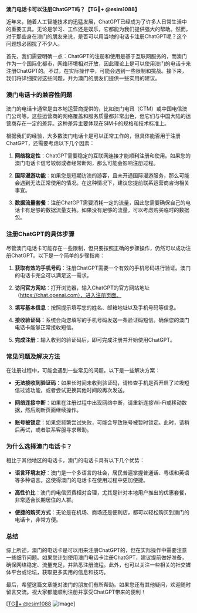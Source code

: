 **澳门电话卡可以注册ChatGPT吗？【TG💪+ @esim1088】**

近年来，随着人工智能技术的迅猛发展，ChatGPT已经成为了许多人日常生活中的重要工具。无论是学习、工作还是娱乐，它都能为我们提供强大的帮助。然而，对于那些身在澳门的朋友来说，是否可以用当地的电话卡注册ChatGPT呢？这个问题想必困扰了不少人。

首先，我们需要明确一点：ChatGPT的注册和使用是基于互联网服务的，而澳门作为一个国际化都市，网络环境相对开放，因此理论上是可以使用澳门的电话卡来注册ChatGPT的。不过，在实际操作中，可能会遇到一些限制和挑战。接下来，我们将详细探讨这些问题，并为澳门的朋友们提供一些实用的建议。

### **澳门电话卡的兼容性问题**

澳门的电话卡通常是由本地运营商提供的，比如澳门电讯（CTM）或中国电信澳门公司等。这些运营商的网络覆盖和服务质量都非常出色，但它们与中国大陆的运营商存在一定的差异。这种差异主要体现在SIM卡的规格和技术标准上。

根据我们的经验，大多数澳门电话卡是可以正常工作的，但具体能否用于注册ChatGPT，还需要考虑以下几个因素：

1. **网络稳定性**：ChatGPT需要稳定的互联网连接才能顺利注册和使用。如果您的澳门电话卡信号较弱或者经常断网，那么可能会影响注册过程。
   
2. **国际漫游功能**：如果您是短期访澳的游客，且未开通国际漫游服务，那么可能会遇到无法正常使用的情况。在这种情况下，建议您提前联系运营商咨询相关事宜。

3. **数据流量套餐**：注册ChatGPT需要消耗一定的流量，因此您需要确保自己的电话卡有足够的数据流量支持。如果没有足够的流量，可以考虑购买临时的数据包。

### **注册ChatGPT的具体步骤**

尽管澳门电话卡可能存在一些限制，但只要按照正确的步骤操作，仍然可以成功注册ChatGPT。以下是一个简单的步骤指南：

1. **获取有效的手机号码**：注册ChatGPT需要一个有效的手机号码进行验证。澳门的电话卡完全可以满足这一需求。

2. **访问官方网站**：打开浏览器，输入ChatGPT的官方网站地址（https://chat.openai.com），进入注册页面。

3. **填写基本信息**：按照提示填写您的姓名、邮箱地址以及手机号码等信息。

4. **接收验证码**：系统会向您填写的手机号码发送一条验证码短信。确保您的澳门电话卡能够正常接收短信。

5. **完成注册**：输入收到的验证码后，即可完成注册并开始使用ChatGPT。

### **常见问题及解决方法**

在注册过程中，可能会遇到一些常见的问题。以下是一些解决方案：

- **无法接收到验证码**：如果长时间未收到验证码，请检查手机是否开启了垃圾短信过滤功能，或者尝试更换其他时间段再次发送。

- **网络连接中断**：如果在注册过程中出现网络中断，请重新连接Wi-Fi或移动数据，然后刷新页面继续操作。

- **账号被锁定**：如果您频繁尝试失败，可能会导致账号被暂时锁定。此时，请稍后再试，或者联系客服寻求帮助。

### **为什么选择澳门电话卡？**

相比于其他地区的电话卡，澳门的电话卡具有以下几个优势：

- **语言环境友好**：澳门是一个多语言的社会，居民普遍掌握普通话、粤语和英语等多种语言。这使得澳门的电话卡在使用过程中更加便捷。

- **高性价比**：澳门的电信资费相对合理，尤其是针对本地用户推出的优惠套餐，非常适合长期居住的人群。

- **便捷的购买方式**：无论是在机场、商场还是便利店，都可以轻松购买到澳门的电话卡，非常方便。

### **总结**

综上所述，澳门的电话卡是可以用来注册ChatGPT的，但在实际操作中需要注意一些细节问题。如果您计划使用澳门电话卡注册ChatGPT，建议提前做好准备，确保网络稳定、流量充足，并熟悉注册流程。此外，也可以关注一些相关的社交媒体平台或论坛，获取更多实用的信息和技巧。

最后，希望这篇文章能对澳门的朋友们有所帮助。如果您还有其他疑问，欢迎随时留言交流。祝大家都能顺利注册并享受ChatGPT带来的便利！

[[TG💪+ @esim1088](https://t.me/s/esim1088) ![Image](https://i.postimg.cc/4NQfJmqS/Snipaste-2025-05-13-00-14-12.png)]